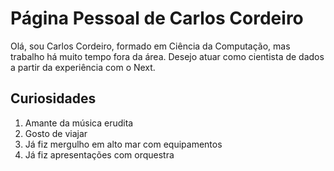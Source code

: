 # Página Pessoal de Carlos Cordeiro

Olá, sou Carlos Cordeiro, formado em Ciência da Computação, mas trabalho há
muito tempo fora da área. Desejo atuar como cientista de dados a partir da 
experiência com o Next.

## Curiosidades

1. Amante da música erudita
2. Gosto de viajar
3. Já fiz mergulho em alto mar com equipamentos
4. Já fiz apresentações com orquestra
